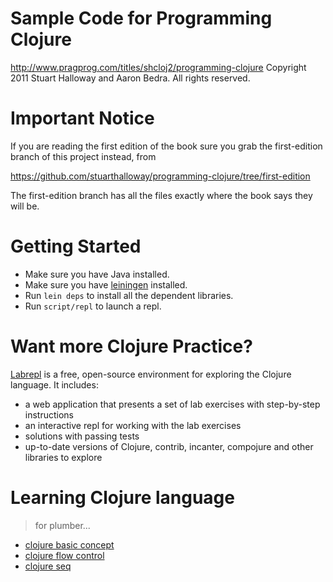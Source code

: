 # Sample Code for Programming Clojure

http://www.pragprog.com/titles/shcloj2/programming-clojure
Copyright 2011 Stuart Halloway and Aaron Bedra. All rights reserved. 

# Important Notice

If you are reading the first edition of the book sure you grab the
first-edition branch of this project instead, from

https://github.com/stuarthalloway/programming-clojure/tree/first-edition

The first-edition branch has all the files exactly where the book says they
will be.

# Getting Started

* Make sure you have Java installed.
* Make sure you have [leiningen](http://github.com/technomancy/leiningen) installed.
* Run `lein deps` to install all the dependent libraries.
* Run `script/repl` to launch a repl.

# Want more Clojure Practice?

[Labrepl](http://github.com/relevance/labrepl) is a free, open-source environment
for exploring the Clojure language. It includes:

* a web application that presents a set of lab exercises with
  step-by-step instructions
* an interactive repl for working with the lab exercises
* solutions with passing tests 
* up-to-date versions of Clojure, contrib, incanter, compojure and other libraries to explore

# Learning Clojure language
> for plumber...

* [clojure basic concept](docs/clojure-basic-concept.md) 
* [clojure flow control](docs/clojure-flow-control.md)
* [clojure seq](doc/clojure-seq.md)
